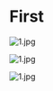 # First

![1.jpg](https://file.service.ahriknow.com/1.jpg)

![1.jpg](https://asset.localhost/C%3A%5CUsers%5Cahrik%5CAppData%5CRoaming%5Ccom.ahriknow.docs%5Cfiles%5C1.jpg)

![1.jpg](./1.jpg)

